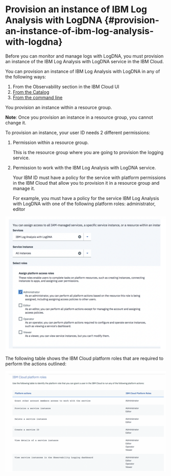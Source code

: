 # Provision an instance of IBM Log Analysis with LogDNA {#provision-an-instance-of-ibm-log-analysis-with-logdna}

Before you can monitor and manage logs with LogDNA, you must provision an instance of the IBM Log Analysis with LogDNA service in the IBM Cloud.

You can provision an instance of IBM Log Analysis with LogDNA in any of the following ways:

1. From the Observability section in the IBM Cloud UI
2. [From the Catalog](https://cloud.ibm.com/docs/services/Log-Analysis-with-LogDNA/provision.html)
3. [From the command line](https://cloud.ibm.com/docs/services/Log-Analysis-with-LogDNA/provision.html)

You provision an instance within a resource group.

**Note**: Once you provision an instance in a resource group, you cannot change it.

To provision an instance, your user ID needs 2 different permissions:

1. Permission within a resource group.

    This is the resource group where you are going to provision the logging service.

2. Permission to work with the IBM Log Analysis with LogDNA service.

    Your IBM ID must have a policy for the service with platform permissions in the IBM Cloud that allow you to provision it in a resource group and manage it.

    For example, you must have a policy for the service IBM Log Analysis with LogDNA with one of the following platform roles: administrator, editor

![Assigning the Administrator role](../images/logdna_img1.png)

The following table shows the IBM Cloud platform roles that are required to perform the actions outlined:

![Platform actions and roles](../images/logdna_img2.png)
